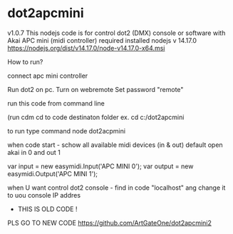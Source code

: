 # dot2apcmini
v1.0.7
This nodejs code is for control dot2 (DMX) console or software with Akai APC mini (midi controller) required installed nodejs v 14.17.0
https://nodejs.org/dist/v14.17.0/node-v14.17.0-x64.msi

How to run?

connect apc mini controller

Run dot2 on pc.
Turn on webremote
Set password "remote"

run this code from command line

(run cdm
cd to code destinaton folder
ex. cd c:/dot2apcmini

to run type command
node dot2acpmini

when code start - schow all available midi devices (in & out)
default open akai in 0 and out 1

var input = new easymidi.Input('APC MINI 0');
var output = new easymidi.Output('APC MINI 1');



when U want control dot2 console - find in code "localhost" ang change it to uou console IP addres


- THIS IS OLD CODE !

PLS GO TO NEW CODE https://github.com/ArtGateOne/dot2apcmini2
